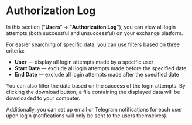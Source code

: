 # Authorization Log

In this section ("**Users**" ➔ "**Authorization Log**"), you can view all login attempts (both successful and unsuccessful) on your exchange platform.

For easier searching of specific data, you can use filters based on three criteria:

* **User** — display all login attempts made by a specific user
* **Start Date** — exclude all login attempts made before the specified date
* **End Date** — exclude all login attempts made after the specified date

You can also filter the data based on the success of the login attempts. By clicking the download button, a file containing the displayed data will be downloaded to your computer.

Additionally, you can set up email or Telegram notifications for each user upon login (notifications will only be sent to the users themselves).